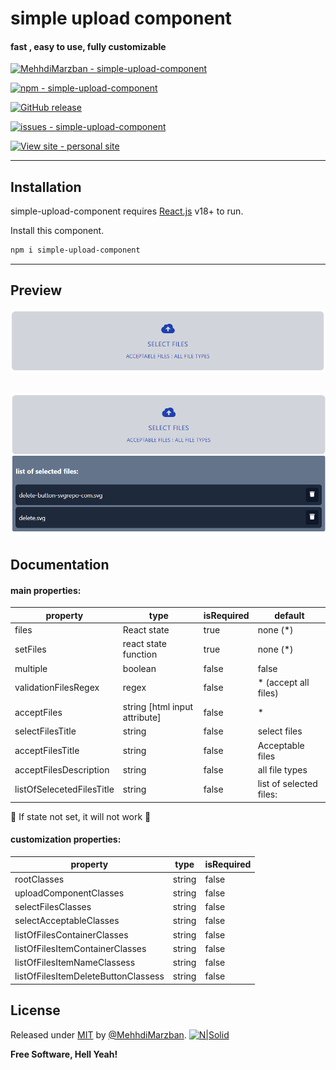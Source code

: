 # simple upload component

#### fast , easy to use, fully customizable


[![MehhdiMarzban - simple-upload-component](https://img.shields.io/static/v1?label=MehhdiMarzban&message=simple-upload-component&color=blue&logo=github)](https://github.com/MehhdiMarzban/simple-upload-component "Go to GitHub repo")

[![npm - simple-upload-component](https://img.shields.io/badge/npm-simple--upload--component-green)](https://www.npmjs.com/package/simple-upload-component)

[![GitHub release](https://img.shields.io/github/release/MehhdiMarzban/simple-upload-component?include_prereleases=&sort=semver&color=blue)](https://github.com/MehhdiMarzban/simple-upload-component/releases/)

[![issues - simple-upload-component](https://img.shields.io/github/issues/MehhdiMarzban/simple-upload-component)](https://github.com/MehhdiMarzban/simple-upload-component/issues)

[![View site - personal site](https://img.shields.io/badge/View_site-mehdimarban.ir-2ea44f?style=for-the-badge)](https://mehdi-marzban.ir/)

---

## Installation

simple-upload-component requires [React.js](https://reactjs.org/) v18+ to run.

Install this component.

```sh
npm i simple-upload-component
```

---

## Preview

![simple-upload-component before set files](https://github.com/MehhdiMarzban/simple-upload-component/blob/main/upload.png?raw=true)

## ![simple-upload-component after set files](https://github.com/MehhdiMarzban/simple-upload-component/blob/main/uploadwithfile.png?raw=true)

## Documentation

#### main properties:

| property                  | type                          | isRequired | default                 |
| ------------------------- | ----------------------------- | ---------- | ----------------------- |
| files                     | React state                   | true       | none (\*)               |
| setFiles                  | react state function          | true       | none (\*)               |
| multiple                  | boolean                       | false      | false                   |
| validationFilesRegex      | regex                         | false      | \* (accept all files)   |
| acceptFiles               | string [html input attribute] | false      | \*                      |
| selectFilesTitle          | string                        | false      | select files            |
| acceptFilesTitle          | string                        | false      | Acceptable files        |
| acceptFilesDescription    | string                        | false      | all file types          |
| listOfSelecetedFilesTitle | string                        | false      | list of selected files: |

:rotating_light: If state not set, it will not work :rotating_light:

#### customization properties:

| property                            | type   | isRequired |
| ----------------------------------- | ------ | ---------- |
| rootClasses                         | string | false      |
| uploadComponentClasses              | string | false      |
| selectFilesClasses                  | string | false      |
| selectAcceptableClasses             | string | false      |
| listOfFilesContainerClasses         | string | false      |
| listOfFilesItemContainerClasses     | string | false      |
| listOfFilesItemNameClassess         | string | false      |
| listOfFilesItemDeleteButtonClassess | string | false      |

## License

Released under [MIT](/LICENSE) by [@MehhdiMarzban](https://github.com/MehhdiMarzban).
[![N|Solid](https://cldup.com/dTxpPi9lDf.thumb.png)](https://nodesource.com/products/nsolid)

**Free Software, Hell Yeah!**
